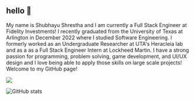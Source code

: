 ## hello 👋
My name is Shubhayu Shrestha and I am currently a Full Stack Engineer at Fidelity Investments! I recently graduated from the University of Texas at Arlington in December 2022 where I studied Software Engineering. I formerly worked as an Undergraduate Researcher at UTA's Heracleia lab and as a as a Full Stack Engineer Intern at Lockheed Martin. I have a strong passion for programming, problem solving, game development, and UI/UX design and I love being able to apply those skills on large scale projects! Welcome to my GitHub page!

![](https://komarev.com/ghpvc/?username=shubshres)

![GitHub stats](https://github-readme-stats.vercel.app/api?username=shubshres&show_icons=true&theme=github_dark)  
<!-- 
[<img src='https://cdn.jsdelivr.net/npm/simple-icons@3.0.1/icons/github.svg' alt='github' height='40'>](https://github.com/shubshres)  [<img src='https://cdn.jsdelivr.net/npm/simple-icons@3.0.1/icons/linkedin.svg' alt='linkedin' height='40'>](https://www.linkedin.com/in/shubhayu-shrestha/)  [<img src='https://cdn.jsdelivr.net/npm/simple-icons@3.0.1/icons/youtube.svg' alt='YouTube' height='40'>](https://www.youtube.com/channel/UCqNr0D1AXxFv2aKp8tgWYYw/featured)   

![Top Langs](https://github-readme-stats.vercel.app/api/top-langs/?username=shubshres&layout=compact)

⬆️ No idea why it says PHP hahaha ⬆️

I actually hate PHP!
-->

